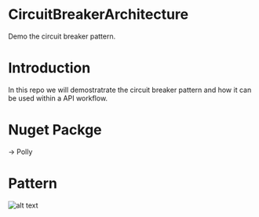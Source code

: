# CircuitBreakerArchitecture
Demo the circuit breaker pattern.

# Introduction 
In this repo we will demostratrate the circuit breaker pattern and how it can be used within a API workflow.

# Nuget Packge 
-> Polly
# Pattern
![alt text](https://miro.medium.com/max/345/1*vt2JVxm8IleNp0g1xVJ_aA.jpeg)
